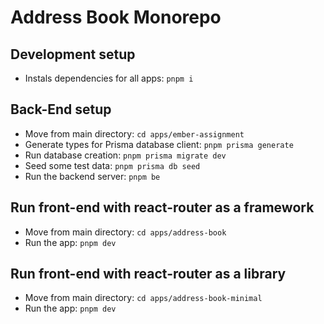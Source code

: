 # Address Book Monorepo

## Development setup
- Instals dependencies for all apps: `pnpm i`

## Back-End setup
- Move from main directory: `cd apps/ember-assignment`
- Generate types for Prisma database client: `pnpm prisma generate`
- Run database creation: `pnpm prisma migrate dev`
- Seed some test data: `pnpm prisma db seed`
- Run the backend server: `pnpm be`

## Run front-end with react-router as a framework
- Move from main directory: `cd apps/address-book`
- Run the app: `pnpm dev`

## Run front-end with react-router as a library
- Move from main directory: `cd apps/address-book-minimal`
- Run the app: `pnpm dev`
